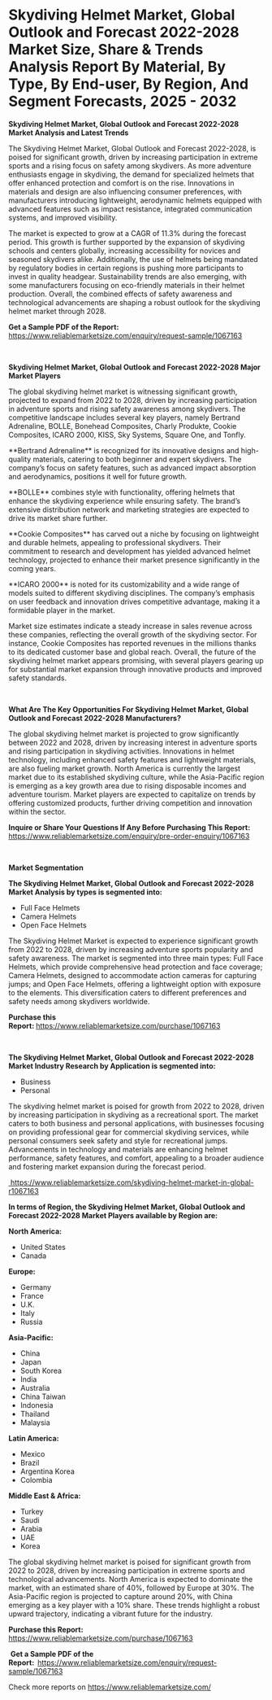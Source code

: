 <p><h1>Skydiving Helmet Market, Global Outlook and Forecast 2022-2028 Market Size, Share & Trends Analysis Report By Material, By Type, By End-user, By Region, And Segment Forecasts, 2025 - 2032</h1></p><p><strong>Skydiving Helmet Market, Global Outlook and Forecast 2022-2028 Market Analysis and Latest Trends</strong></p>
<p><p>The Skydiving Helmet Market, Global Outlook and Forecast 2022-2028, is poised for significant growth, driven by increasing participation in extreme sports and a rising focus on safety among skydivers. As more adventure enthusiasts engage in skydiving, the demand for specialized helmets that offer enhanced protection and comfort is on the rise. Innovations in materials and design are also influencing consumer preferences, with manufacturers introducing lightweight, aerodynamic helmets equipped with advanced features such as impact resistance, integrated communication systems, and improved visibility.</p><p>The market is expected to grow at a CAGR of 11.3% during the forecast period. This growth is further supported by the expansion of skydiving schools and centers globally, increasing accessibility for novices and seasoned skydivers alike. Additionally, the use of helmets being mandated by regulatory bodies in certain regions is pushing more participants to invest in quality headgear. Sustainability trends are also emerging, with some manufacturers focusing on eco-friendly materials in their helmet production. Overall, the combined effects of safety awareness and technological advancements are shaping a robust outlook for the skydiving helmet market through 2028.</p></p>
<p><strong>Get a Sample PDF of the Report:&nbsp;</strong> <a href="https://www.reliablemarketsize.com/enquiry/request-sample/1067163?utm_campaign=3075&utm_medium=2&utm_source=Github&utm_content=ia&utm_term=21032025&utm_id=skydiving-helmet-market-global-outlook-and-forecast-2022-2028">https://www.reliablemarketsize.com/enquiry/request-sample/1067163</a></p>
<p>&nbsp;</p>
<p><strong>Skydiving Helmet Market, Global Outlook and Forecast 2022-2028 Major Market Players</strong></p>
<p><p>The global skydiving helmet market is witnessing significant growth, projected to expand from 2022 to 2028, driven by increasing participation in adventure sports and rising safety awareness among skydivers. The competitive landscape includes several key players, namely Bertrand Adrenaline, BOLLE, Bonehead Composites, Charly Produkte, Cookie Composites, ICARO 2000, KISS, Sky Systems, Square One, and Tonfly.</p><p>**Bertrand Adrenaline** is recognized for its innovative designs and high-quality materials, catering to both beginner and expert skydivers. The company’s focus on safety features, such as advanced impact absorption and aerodynamics, positions it well for future growth.</p><p>**BOLLE** combines style with functionality, offering helmets that enhance the skydiving experience while ensuring safety. The brand’s extensive distribution network and marketing strategies are expected to drive its market share further.</p><p>**Cookie Composites** has carved out a niche by focusing on lightweight and durable helmets, appealing to professional skydivers. Their commitment to research and development has yielded advanced helmet technology, projected to enhance their market presence significantly in the coming years.</p><p>**ICARO 2000** is noted for its customizability and a wide range of models suited to different skydiving disciplines. The company’s emphasis on user feedback and innovation drives competitive advantage, making it a formidable player in the market.</p><p>Market size estimates indicate a steady increase in sales revenue across these companies, reflecting the overall growth of the skydiving sector. For instance, Cookie Composites has reported revenues in the millions thanks to its dedicated customer base and global reach. Overall, the future of the skydiving helmet market appears promising, with several players gearing up for substantial market expansion through innovative products and improved safety standards.</p></p>
<p>&nbsp;</p>
<p><strong>What Are The Key Opportunities For Skydiving Helmet Market, Global Outlook and Forecast 2022-2028 Manufacturers?</strong></p>
<p><p>The global skydiving helmet market is projected to grow significantly between 2022 and 2028, driven by increasing interest in adventure sports and rising participation in skydiving activities. Innovations in helmet technology, including enhanced safety features and lightweight materials, are also fueling market growth. North America is currently the largest market due to its established skydiving culture, while the Asia-Pacific region is emerging as a key growth area due to rising disposable incomes and adventure tourism. Market players are expected to capitalize on trends by offering customized products, further driving competition and innovation within the sector.</p></p>
<p><strong>Inquire or Share Your Questions If Any Before Purchasing This Report:</strong> <a href="https://www.reliablemarketsize.com/enquiry/pre-order-enquiry/1067163?utm_campaign=3075&utm_medium=2&utm_source=Github&utm_content=ia&utm_term=21032025&utm_id=skydiving-helmet-market-global-outlook-and-forecast-2022-2028">https://www.reliablemarketsize.com/enquiry/pre-order-enquiry/1067163</a></p>
<p>&nbsp;</p>
<p><strong>Market Segmentation</strong></p>
<p><strong>The Skydiving Helmet Market, Global Outlook and Forecast 2022-2028 Market Analysis by types is segmented into:</strong></p>
<p><ul><li>Full Face Helmets</li><li>Camera Helmets</li><li>Open Face Helmets</li></ul></p>
<p><p>The Skydiving Helmet Market is expected to experience significant growth from 2022 to 2028, driven by increasing adventure sports popularity and safety awareness. The market is segmented into three main types: Full Face Helmets, which provide comprehensive head protection and face coverage; Camera Helmets, designed to accommodate action cameras for capturing jumps; and Open Face Helmets, offering a lightweight option with exposure to the elements. This diversification caters to different preferences and safety needs among skydivers worldwide.</p></p>
<p><strong>Purchase this Report:&nbsp;</strong><a href="https://www.reliablemarketsize.com/purchase/1067163?utm_campaign=3075&utm_medium=2&utm_source=Github&utm_content=ia&utm_term=21032025&utm_id=skydiving-helmet-market-global-outlook-and-forecast-2022-2028">https://www.reliablemarketsize.com/purchase/1067163</a></p>
<p>&nbsp;</p>
<p><strong>The Skydiving Helmet Market, Global Outlook and Forecast 2022-2028 Market Industry Research by Application is segmented into:</strong></p>
<p><ul><li>Business</li><li>Personal</li></ul></p>
<p><p>The skydiving helmet market is poised for growth from 2022 to 2028, driven by increasing participation in skydiving as a recreational sport. The market caters to both business and personal applications, with businesses focusing on providing professional gear for commercial skydiving services, while personal consumers seek safety and style for recreational jumps. Advancements in technology and materials are enhancing helmet performance, safety features, and comfort, appealing to a broader audience and fostering market expansion during the forecast period.</p></p>
<p><a href="https://www.reliablemarketsize.com/skydiving-helmet-market-in-global-r1067163?utm_campaign=3075&utm_medium=2&utm_source=Github&utm_content=ia&utm_term=21032025&utm_id=skydiving-helmet-market-global-outlook-and-forecast-2022-2028">&nbsp;https://www.reliablemarketsize.com/skydiving-helmet-market-in-global-r1067163</a></p>
<p><strong>In terms of Region, the Skydiving Helmet Market, Global Outlook and Forecast 2022-2028 Market Players available by Region are:</strong></p>
<p>
    <p> <strong> North America: </strong>
        <ul>
            <li>United States</li>
            <li>Canada</li>
        </ul>
        </p> 
    <p> <strong> Europe: </strong>
        <ul>
            <li>Germany</li>
            <li>France</li>
            <li>U.K.</li>
            <li>Italy</li>
            <li>Russia</li>
        </ul>
        </p> 
    <p> <strong> Asia-Pacific: </strong>
        <ul>
            <li>China</li>
            <li>Japan</li>
            <li>South Korea</li>
            <li>India</li>
            <li>Australia</li>
            <li>China Taiwan</li>
            <li>Indonesia</li>
            <li>Thailand</li>
            <li>Malaysia</li>
        </ul>
        </p> 
    <p> <strong> Latin America: </strong>
        <ul>
            <li>Mexico</li>
            <li>Brazil</li>
            <li>Argentina Korea</li>
            <li>Colombia</li>
        </ul>
        </p> 
    <p> <strong> Middle East & Africa: </strong>
        <ul>
            <li>Turkey</li>
            <li>Saudi</li>
            <li>Arabia</li>
            <li>UAE</li>
            <li>Korea</li>
        </ul>
    </p>
    </p>
<p><p>The global skydiving helmet market is poised for significant growth from 2022 to 2028, driven by increasing participation in extreme sports and technological advancements. North America is expected to dominate the market, with an estimated share of 40%, followed by Europe at 30%. The Asia-Pacific region is projected to capture around 20%, with China emerging as a key player with a 10% share. These trends highlight a robust upward trajectory, indicating a vibrant future for the industry.</p></p>
<p><strong>Purchase this Report: </strong><a href="https://www.reliablemarketsize.com/purchase/1067163?utm_campaign=3075&utm_medium=2&utm_source=Github&utm_content=ia&utm_term=21032025&utm_id=skydiving-helmet-market-global-outlook-and-forecast-2022-2028">https://www.reliablemarketsize.com/purchase/1067163</a></p>
<p>&nbsp;<strong>Get a Sample PDF of the Report:&nbsp;&nbsp;</strong><a href="https://www.reliablemarketsize.com/enquiry/request-sample/1067163?utm_campaign=3075&utm_medium=2&utm_source=Github&utm_content=ia&utm_term=21032025&utm_id=skydiving-helmet-market-global-outlook-and-forecast-2022-2028">https://www.reliablemarketsize.com/enquiry/request-sample/1067163</a></p>
<p><strong></strong></p>
<p>Check more reports on <a href="https://www.reliablemarketsize.com/?utm_campaign=3075&utm_medium=2&utm_source=Github&utm_content=ia&utm_term=21032025&utm_id=skydiving-helmet-market-global-outlook-and-forecast-2022-2028">https://www.reliablemarketsize.com/</a></p>
